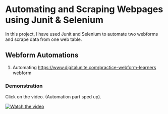 # Automating and Scraping Webpages using Junit & Selenium 
In this project, I have used Junit and Selenium to automate two webforms and scrape data from one web table. 

## Webform Automations 
1. Automating https://www.digitalunite.com/practice-webform-learners webform 
### Demonstration 
Click on the video. (Automation part sped up). 

 [![Watch the video](https://github.com/raadxrahman/JunitAutomation/blob/master/src/test/resources/Demonstration%20Videos/img.png)](https://github.com/raadxrahman/JunitAutomation/blob/master/src/test/resources/Demonstration%20Videos/Automating%20Digital%20Unite%20Webform.mp4)


